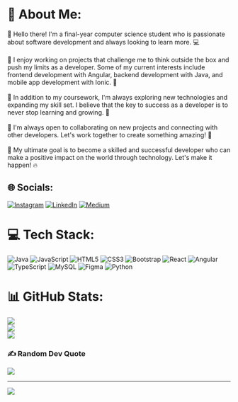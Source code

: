 # 💫 About Me:
👋 Hello there! I'm a final-year computer science student who is passionate about software development and always looking to learn more. 💻<br><br>🚀 I enjoy working on projects that challenge me to think outside the box and push my limits as a developer. Some of my current interests include frontend development with Angular, backend development with Java, and mobile app development with Ionic. 📱<br><br>🌱 In addition to my coursework, I'm always exploring new technologies and expanding my skill set. I believe that the key to success as a developer is to never stop learning and growing. 🌟<br><br>🤝 I'm always open to collaborating on new projects and connecting with other developers. Let's work together to create something amazing! 🤝<br><br>🎯 My ultimate goal is to become a skilled and successful developer who can make a positive impact on the world through technology. Let's make it happen! 🔥


## 🌐 Socials:
[![Instagram](https://img.shields.io/badge/Instagram-%23E4405F.svg?logo=Instagram&logoColor=white)](https://instagram.com/codewithniki) [![LinkedIn](https://img.shields.io/badge/LinkedIn-%230077B5.svg?logo=linkedin&logoColor=white)](https://www.linkedin.com/in/nikhil-muneshwar/) [![Medium](https://img.shields.io/badge/Medium-12100E?logo=medium&logoColor=white)](https://medium.com/@@nikhilmuneshwar01) 


# 💻 Tech Stack:
![Java](https://img.shields.io/badge/java-%23ED8B00.svg?style=for-the-badge&logo=java&logoColor=white) ![JavaScript](https://img.shields.io/badge/javascript-%23323330.svg?style=for-the-badge&logo=javascript&logoColor=%23F7DF1E) ![HTML5](https://img.shields.io/badge/html5-%23E34F26.svg?style=for-the-badge&logo=html5&logoColor=white) ![CSS3](https://img.shields.io/badge/css3-%231572B6.svg?style=for-the-badge&logo=css3&logoColor=white) ![Bootstrap](https://img.shields.io/badge/bootstrap-%23563D7C.svg?style=for-the-badge&logo=bootstrap&logoColor=white) ![React](https://shields.io/badge/react-black?logo=react&style=for-the-badge)
 ![Angular](https://img.shields.io/badge/angular-%23DD0031.svg?style=for-the-badge&logo=angular&logoColor=white) ![TypeScript](https://img.shields.io/badge/typescript-%23007ACC.svg?style=for-the-badge&logo=typescript&logoColor=white) ![MySQL](https://img.shields.io/badge/mysql-%2300f.svg?style=for-the-badge&logo=mysql&logoColor=white)  	![Figma](https://img.shields.io/badge/figma-%23F24E1E.svg?style=for-the-badge&logo=figma&logoColor=white) ![Python](https://img.shields.io/badge/python-3670A0?style=for-the-badge&logo=python&logoColor=ffdd54)



# 📊 GitHub Stats:
![](https://github-readme-stats.vercel.app/api?username=NikhilM01&theme=highcontrast&hide_border=false&include_all_commits=true&count_private=true)<br/>
![](https://github-readme-streak-stats.herokuapp.com/?user=NikhilM01&theme=highcontrast&hide_border=false)<br/>
![](https://github-readme-stats.vercel.app/api/top-langs/?username=NikhilM01&theme=highcontrast&hide_border=false&include_all_commits=true&count_private=true&layout=compact)

### ✍️ Random Dev Quote
![](https://quotes-github-readme.vercel.app/api?type=horizontal&theme=radical)



---
[![](https://visitcount.itsvg.in/api?id=NikhilM01&icon=0&color=0)](https://visitcount.itsvg.in)

<!-- Proudly created with GPRM ( https://gprm.itsvg.in ) -->
